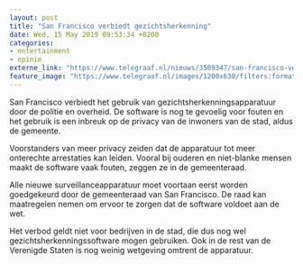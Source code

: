 ```yaml
---
layout: post
title: "San Francisco verbiedt gezichtsherkenning"
date: Wed, 15 May 2019 09:53:34 +0200
categories: 
- entertainment 
- opinie 
externe_link: "https://www.telegraaf.nl/nieuws/3589347/san-francisco-verbiedt-gezichtsherkenning"
feature_image: "https://www.telegraaf.nl/images/1200x630/filters:format(jpeg):quality(80)/cdn-kiosk-api.telegraaf.nl/a575527c-76e6-11e9-9c2d-02d1dbdc35d1.jpg"
---
```


<p class="intro">San Francisco verbiedt het gebruik van gezichtsherkenningsapparatuur door de politie en overheid. De software is nog te gevoelig voor fouten en het gebruik is een inbreuk op de privacy van de inwoners van de stad, aldus de gemeente.</p> <p>Voorstanders van meer privacy zeiden dat de apparatuur tot meer onterechte arrestaties kan leiden. Vooral bij ouderen en niet-blanke mensen maakt de software vaak fouten, zeggen ze in de gemeenteraad.</p><p>Alle nieuwe surveillanceapparatuur moet voortaan eerst worden goedgekeurd door de gemeenteraad van San Francisco. De raad kan maatregelen nemen om ervoor te zorgen dat de software voldoet aan de wet.</p><p>Het verbod geldt niet voor bedrijven in de stad, die dus nog wel gezichtsherkenningssoftware mogen gebruiken. Ook in de rest van de Verenigde Staten is nog weinig wetgeving omtrent de apparatuur.</p>
